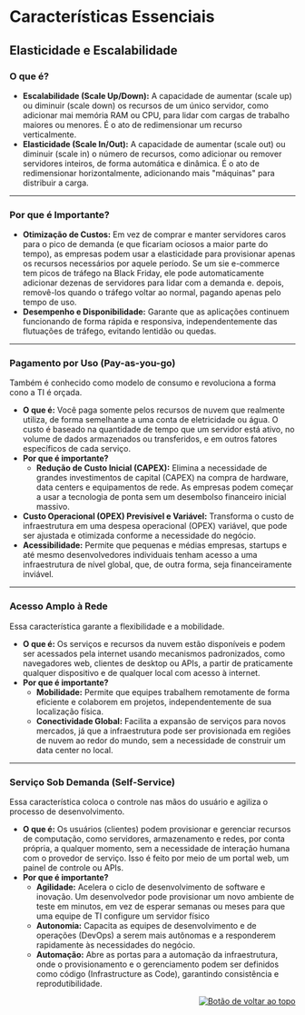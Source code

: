 <a id="top"></a>
# Características Essenciais
## Elasticidade e Escalabilidade
### O que é?
* **Escalabilidade (Scale Up/Down):**  A capacidade de aumentar (scale up) ou diminuir (scale down) os recursos de um único servidor, como adicionar mai memória RAM ou CPU, para lidar com cargas de trabalho maiores ou menores. É o ato de redimensionar um recurso verticalmente.
* **Elasticidade (Scale In/Out):** A capacidade de aumentar (scale out) ou diminuir (scale in) o número de recursos, como adicionar ou remover servidores inteiros, de forma automática e dinâmica. É o ato de redimensionar horizontalmente, adicionando mais "máquinas" para distribuir a carga.

---
### Por que é Importante?
* **Otimização de Custos:** Em vez de comprar e manter servidores caros para o pico de demanda (e que ficariam ociosos a maior parte do tempo), as empresas podem usar a elasticidade para provisionar apenas os recursos necessários por aquele período. Se um sie e-commerce tem picos de tráfego na Black Friday, ele pode automaticamente adicionar dezenas de servidores para lidar com a demanda e. depois, removê-los quando o tráfego voltar ao normal, pagando apenas pelo tempo de uso.
* **Desempenho e Disponibilidade:** Garante que as aplicações continuem funcionando de forma rápida e responsiva, independentemente das flutuações de tráfego, evitando lentidão ou quedas.

---

### Pagamento por Uso (Pay-as-you-go)
Também é conhecido como modelo de consumo e revoluciona a forma cono a TI é orçada.
* **O que é:**  Você paga somente pelos recursos de nuvem que realmente utiliza, de forma semelhante a uma conta de eletricidade ou água. O custo é baseado na quantidade de tempo que um servidor está ativo, no volume de dados armazenados ou transferidos, e em outros fatores específicos de cada serviço.
* **Por que é importante?**
    * **Redução de Custo Inicial (CAPEX):** Elimina a necessidade de grandes investimentos de capital (CAPEX) na compra de hardware, data centers e equipamentos de rede. As empresas podem começar a usar a tecnologia de ponta sem um desembolso financeiro inicial massivo.
* **Custo Operacional (OPEX) Previsível e Variável:** Transforma o custo de infraestrutura em uma despesa operacional (OPEX) variável, que pode ser ajustada e otimizada conforme a necessidade do negócio.
* **Acessibilidade:** Permite que pequenas e médias empresas, startups e até mesmo desenvolvedores individuais tenham acesso a uma infraestrutura de nível global, que, de outra forma, seja financeiramente inviável.

---

### Acesso Amplo à Rede
Essa característica garante a flexibilidade e a mobilidade.
* **O que é:** Os serviços e recursos da nuvem estão disponíveis e podem ser acessados pela internet usando mecanismos padronizados, como navegadores web, clientes de desktop ou APIs, a partir de praticamente qualquer dispositivo e de qualquer local com acesso à internet.
* **Por que é importante?**
    * **Mobilidade:** Permite que equipes trabalhem remotamente de forma eficiente e colaborem em projetos, independentemente de sua localização física.
    * **Conectividade Global:** Facilita a expansão de serviços para novos mercados, já que a infraestrutura pode ser provisionada em regiões de nuvem ao redor do mundo, sem a necessidade de construir um data center no local.

- - -

### Serviço Sob Demanda (Self-Service)
Essa característica coloca o controle nas mãos do usuário e agiliza o processo de desenvolvimento.
* **O que é:**  Os usuários (clientes) podem provisionar e gerenciar recursos de computação, como servidores, armazenamento e redes, por conta própria, a qualquer momento, sem a necessidade de interação humana com o provedor de serviço. Isso é feito por meio de um portal web, um painel de controle ou APIs.
* **Por que é importante?**
    * **Agilidade:** Acelera o ciclo de desenvolvimento de software e inovação. Um desenvolvedor pode provisionar um novo ambiente de teste em minutos, em vez de esperar semanas ou meses para que uma equipe de TI configure um servidor físico
    * **Autonomia:** Capacita as equipes de desenvolvimento e de operações (DevOps) a serem mais autônomas e a responderem rapidamente às necessidades do negócio.
    * **Automação:** Abre as portas para a automação da infraestrutura, onde o provisionamento e o gerenciamento podem ser definidos como código (Infrastructure as Code), garantindo consistência e reprodutibilidade.


<div align="right">
  <a href="#top">
    <img src="https://img.shields.io/badge/-Voltar%20ao%20Topo-lightgrey?style=for-the-badge" alt="Botão de voltar ao topo">
  </a>
</div>

#